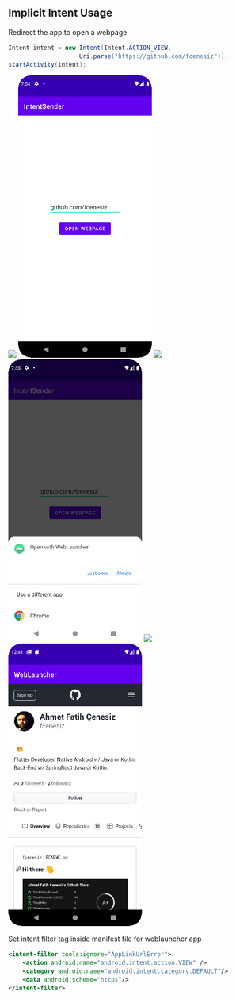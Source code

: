 ## Implicit Intent Usage
Redirect the app to open a webpage
```Java
Intent intent = new Intent(Intent.ACTION_VIEW,
                    Uri.parse("https://github.com/fcenesiz"));
startActivity(intent);
```

![](img_list.png ) ![](img_intentsender.png )
![](img_list.png ) ![](img_launcher_selection.png )
![](img_list.png ) ![](img_weblauncher.png )


Set intent filter tag inside manifest file for weblauncher app
````xml
<intent-filter tools:ignore="AppLinkUrlError">
    <action android:name="android.intent.action.VIEW" />
    <category android:name="android.intent.category.DEFAULT"/>
    <data android:scheme="https"/>
</intent-filter>
````
